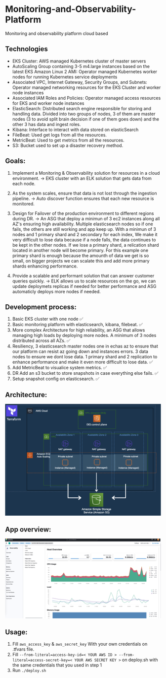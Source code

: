 # Monitoring-and-Observability-Platform
Monitoring and observability platform cloud based

## Technologies
- EKS Cluster: AWS managed Kubernetes cluster of master servers
- AutoScaling Group containing 3-5 m4.large instances based on the latest EKS Amazon Linux 2 AMI: Operator managed Kubernetes worker nodes for running Kubernetes service deployments
- Associated VPC, Internet Gateway, Security Groups, and Subnets: Operator managed networking resources for the EKS Cluster and worker node instances
- Associated IAM Roles and Policies: Operator managed access resources for EKS and worker node instances
- ElasticSearch: Distributed search engine responsible for storing and handling data. Divided into two groups of nodes, 3 of them are master nodes (3 to avoid split brain decision if one of them goes down) and the other 3 has data and ingest roles.
- Kibana: Interface to interact with data stored on elasticSearch
- FileBeat: Used get logs from all the resources.
- MetricBeat: Used to get metrics from all the resources.
- S3: Bucket used to set up a disaster recovery method.


## Goals:
1. Implement a Monitoring & Observability solution for resources in a cloud environment. -> EKS cluster with an ELK solution that gets data from each node.

2. As the system scales, ensure that data is not lost through the ingestion pipeline. -> Auto discover function ensures that each new resource is monitored.

3. Design for Failover of the production environment to different regions during DR. -> An ASG that deploy a minimun of 3 ec2 instances along all AZ's ensuring high availability. Multiple elasticsearch nodes so if one fails, the others are still working and app keep up. With a minimun of 3 nodes and 1 primary shard and 2 secondary for each index, We make it very difficult to lose data because if a node falls, the data continues to be kept in the other nodes. If we lose a primary shard, a relication shard located in another node will become primary. For this example one primary shard is enough because the amounth of data we get is so small, on bigger projects we can scalate this and add more primary shards enhancing performance.

4. Provide a scalable and performant solution that can answer customer queries quickly. -> ELK allows us to scale resources on the go, we can update deploymets replicas if needed for better performance and ASG automaticly deploys more nodes if needed.


## Development process:
1. Basic EKS cluster with one node ✅
2. Basic monitoring platform with elasticsearch, kibana, filebeat. ✅
3. More complex Architecture for high reliability, an ASG that allows managing high loads by deploying more nodes. A minimum of 3 nodes distributed across all AZs. ✅
4. Resiliency, 3 elasticsearch master nodes one in echas az to ensure that our platform can resist az going down and instances errors. 3 data nodes to ensure we dont lose data. 1 primary shard and 2 replication to enhance performance and make it even more difficult to lose data. ✅
5. Add  MetricBeat to visualice system metrics. ✅
6. DR Add an s3 bucket to store snapshots in case everything else fails. ✅
7. Setup snapshot config on elasticsearch. ✅


## Architecture:
![Alt text](./images/aws.png)

## App overview:
![Alt text](./images/elastic.png)
## Usage:
1. Fill `aws_access_key` & `aws_secret_key` With your own credentials on .tfvars file.
2. Fill `--from-literal=access-key-id=< YOUR AWS ID > --from-literal=access-secret-key=< YOUR AWS SECRET KEY >` on deploy.sh with the same credentials that you used in step 1
3. Run `./deploy.sh`
